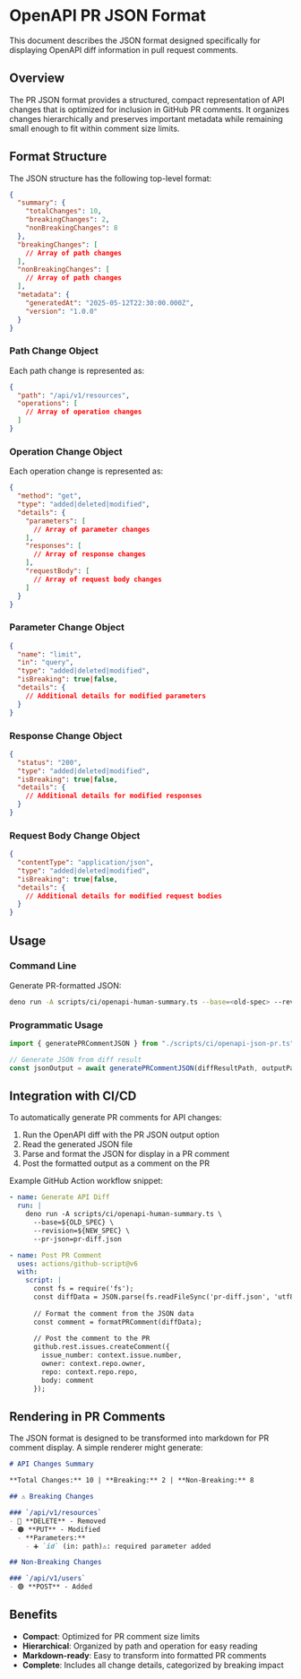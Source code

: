 # OpenAPI PR JSON Format

This document describes the JSON format designed specifically for displaying OpenAPI diff information in pull request comments.

## Overview

The PR JSON format provides a structured, compact representation of API changes that is optimized for inclusion in GitHub PR comments. It organizes changes hierarchically and preserves important metadata while remaining small enough to fit within comment size limits.

## Format Structure

The JSON structure has the following top-level format:

```json
{
  "summary": {
    "totalChanges": 10,
    "breakingChanges": 2,
    "nonBreakingChanges": 8
  },
  "breakingChanges": [
    // Array of path changes
  ],
  "nonBreakingChanges": [
    // Array of path changes
  ],
  "metadata": {
    "generatedAt": "2025-05-12T22:30:00.000Z",
    "version": "1.0.0"
  }
}
```

### Path Change Object

Each path change is represented as:

```json
{
  "path": "/api/v1/resources",
  "operations": [
    // Array of operation changes
  ]
}
```

### Operation Change Object

Each operation change is represented as:

```json
{
  "method": "get",
  "type": "added|deleted|modified",
  "details": {
    "parameters": [
      // Array of parameter changes
    ],
    "responses": [
      // Array of response changes
    ],
    "requestBody": [
      // Array of request body changes
    ]
  }
}
```

### Parameter Change Object

```json
{
  "name": "limit",
  "in": "query",
  "type": "added|deleted|modified",
  "isBreaking": true|false,
  "details": {
    // Additional details for modified parameters
  }
}
```

### Response Change Object

```json
{
  "status": "200",
  "type": "added|deleted|modified",
  "isBreaking": true|false,
  "details": {
    // Additional details for modified responses
  }
}
```

### Request Body Change Object

```json
{
  "contentType": "application/json",
  "type": "added|deleted|modified",
  "isBreaking": true|false,
  "details": {
    // Additional details for modified request bodies
  }
}
```

## Usage

### Command Line

Generate PR-formatted JSON:

```bash
deno run -A scripts/ci/openapi-human-summary.ts --base=<old-spec> --revision=<new-spec> --pr-json=output.json
```

### Programmatic Usage

```typescript
import { generatePRCommentJSON } from "./scripts/ci/openapi-json-pr.ts";

// Generate JSON from diff result
const jsonOutput = await generatePRCommentJSON(diffResultPath, outputPath);
```

## Integration with CI/CD

To automatically generate PR comments for API changes:

1. Run the OpenAPI diff with the PR JSON output option
2. Read the generated JSON file
3. Parse and format the JSON for display in a PR comment
4. Post the formatted output as a comment on the PR

Example GitHub Action workflow snippet:

```yaml
- name: Generate API Diff
  run: |
    deno run -A scripts/ci/openapi-human-summary.ts \
      --base=${OLD_SPEC} \
      --revision=${NEW_SPEC} \
      --pr-json=pr-diff.json

- name: Post PR Comment
  uses: actions/github-script@v6
  with:
    script: |
      const fs = require('fs');
      const diffData = JSON.parse(fs.readFileSync('pr-diff.json', 'utf8'));
      
      // Format the comment from the JSON data
      const comment = formatPRComment(diffData);
      
      // Post the comment to the PR
      github.rest.issues.createComment({
        issue_number: context.issue.number,
        owner: context.repo.owner,
        repo: context.repo.repo,
        body: comment
      });
```

## Rendering in PR Comments

The JSON format is designed to be transformed into markdown for PR comment display. A simple renderer might generate:

```markdown
# API Changes Summary

**Total Changes:** 10 | **Breaking:** 2 | **Non-Breaking:** 8

## ⚠️ Breaking Changes

### `/api/v1/resources`
- 🔴 **DELETE** - Removed
- 🟠 **PUT** - Modified
  - **Parameters:**
    - ➕ `id` (in: path)⚠️: required parameter added

## Non-Breaking Changes

### `/api/v1/users`
- 🟢 **POST** - Added
```

## Benefits

- **Compact**: Optimized for PR comment size limits
- **Hierarchical**: Organized by path and operation for easy reading
- **Markdown-ready**: Easy to transform into formatted PR comments
- **Complete**: Includes all change details, categorized by breaking impact